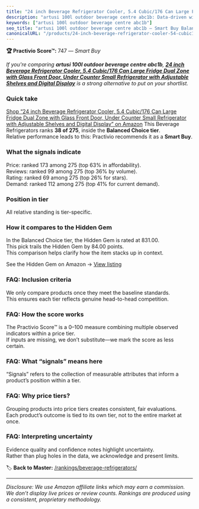 ```yaml
---
title: "24 inch Beverage Refrigerator Cooler, 5.4 Cubic/176 Can Large Fridge Dual Zone with Glass Front Door, Under Counter Small Refrigerator with Adjustable Shelves and Digital Display"
description: "artusi 100l outdoor beverage centre abc1b: Data-driven within Balanced Choice ranking using the Practivio Score™. Positioned by quality, value, demand, findabi…"
keywords: ["artusi 100l outdoor beverage centre abc1b"]
seo_title: "artusi 100l outdoor beverage centre abc1b — Smart Buy Balanced Choice (2025)"
canonicalURL: "/products/24-inch-beverage-refrigerator-cooler-54-cubic176-can-large-fridge-dual-zone-with-glass-front-door-under-counter-small-refrigerator-with-adjustable-shelves-and-digital-display-B0FGPLS55R/"
---
```


**🏆 Practivio Score™:** 747 — _Smart Buy_


*If you're comparing **artusi 100l outdoor beverage centre abc1b**, **[24 inch Beverage Refrigerator Cooler, 5.4 Cubic/176 Can Large Fridge Dual Zone with Glass Front Door, Under Counter Small Refrigerator with Adjustable Shelves and Digital Display](https://www.amazon.com/dp/B0FGPLS55R?tag=practivio-20)** is a strong alternative to put on your shortlist.*
### Quick take
[Shop “24 inch Beverage Refrigerator Cooler, 5.4 Cubic/176 Can Large Fridge Dual Zone with Glass Front Door, Under Counter Small Refrigerator with Adjustable Shelves and Digital Display” on Amazon](https://www.amazon.com/dp/B0FGPLS55R?tag=practivio-20)
This Beverage Refrigerators ranks **38 of 275**, inside the **Balanced Choice tier**.  
Relative performance leads to this: Practivio recommends it as a **Smart Buy**.

### What the signals indicate
Price: ranked 173 among 275 (top 63% in affordability).  
Reviews: ranked 99 among 275 (top 36% by volume).  
Rating: ranked 69 among 275 (top 26% for stars).  
Demand: ranked 112 among 275 (top 41% for current demand).

### Position in tier
All relative standing is tier-specific.

### How it compares to the Hidden Gem
In the Balanced Choice tier, the Hidden Gem is rated at 831.00.  
This pick trails the Hidden Gem by 84.00 points.  
This comparison helps clarify how the item stacks up in context.  

See the Hidden Gem on Amazon → [View listing](https://www.amazon.com/dp/B0786TJC33?tag=practivio-20)

### FAQ: Inclusion criteria
We only compare products once they meet the baseline standards.  
This ensures each tier reflects genuine head-to-head competition.

### FAQ: How the score works
The Practivio Score™ is a 0–100 measure combining multiple observed indicators within a price tier.  
If inputs are missing, we don’t substitute—we mark the score as less certain.

### FAQ: What “signals” means here
“Signals” refers to the collection of measurable attributes that inform a product’s position within a tier.

### FAQ: Why price tiers?
Grouping products into price tiers creates consistent, fair evaluations.  
Each product’s outcome is tied to its own tier, not to the entire market at once.

### FAQ: Interpreting uncertainty
Evidence quality and confidence notes highlight uncertainty.  
Rather than plug holes in the data, we acknowledge and present limits.


🏷️ **Back to Master:** [/rankings/beverage-refrigerators/](/rankings/beverage-refrigerators/)

---
_Disclosure: We use Amazon affiliate links which may earn a commission. We don’t display live prices or review counts. Rankings are produced using a consistent, proprietary methodology._
